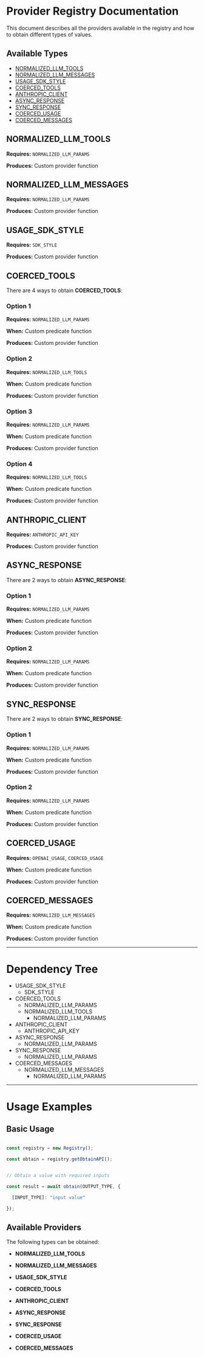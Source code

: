 # Provider Registry Documentation

This document describes all the providers available in the registry and how to obtain different types of values.

## Available Types

- [NORMALIZED_LLM_TOOLS](#normalized-llm-tools)
- [NORMALIZED_LLM_MESSAGES](#normalized-llm-messages)
- [USAGE_SDK_STYLE](#usage-sdk-style)
- [COERCED_TOOLS](#coerced-tools)
- [ANTHROPIC_CLIENT](#anthropic-client)
- [ASYNC_RESPONSE](#async-response)
- [SYNC_RESPONSE](#sync-response)
- [COERCED_USAGE](#coerced-usage)
- [COERCED_MESSAGES](#coerced-messages)

## NORMALIZED_LLM_TOOLS

**Requires:** `NORMALIZED_LLM_PARAMS`

**Produces:** Custom provider function


## NORMALIZED_LLM_MESSAGES

**Requires:** `NORMALIZED_LLM_PARAMS`

**Produces:** Custom provider function


## USAGE_SDK_STYLE

**Requires:** `SDK_STYLE`

**Produces:** Custom provider function


## COERCED_TOOLS

There are 4 ways to obtain **COERCED_TOOLS**:

### Option 1

**Requires:** `NORMALIZED_LLM_PARAMS`

**When:** Custom predicate function

**Produces:** Custom provider function


### Option 2

**Requires:** `NORMALIZED_LLM_TOOLS`

**When:** Custom predicate function

**Produces:** Custom provider function


### Option 3

**Requires:** `NORMALIZED_LLM_PARAMS`

**When:** Custom predicate function

**Produces:** Custom provider function


### Option 4

**Requires:** `NORMALIZED_LLM_TOOLS`

**When:** Custom predicate function

**Produces:** Custom provider function


## ANTHROPIC_CLIENT

**Requires:** `ANTHROPIC_API_KEY`

**Produces:** Custom provider function


## ASYNC_RESPONSE

There are 2 ways to obtain **ASYNC_RESPONSE**:

### Option 1

**Requires:** `NORMALIZED_LLM_PARAMS`

**When:** Custom predicate function

**Produces:** Custom provider function


### Option 2

**Requires:** `NORMALIZED_LLM_PARAMS`

**When:** Custom predicate function

**Produces:** Custom provider function


## SYNC_RESPONSE

There are 2 ways to obtain **SYNC_RESPONSE**:

### Option 1

**Requires:** `NORMALIZED_LLM_PARAMS`

**When:** Custom predicate function

**Produces:** Custom provider function


### Option 2

**Requires:** `NORMALIZED_LLM_PARAMS`

**When:** Custom predicate function

**Produces:** Custom provider function


## COERCED_USAGE

**Requires:** `OPENAI_USAGE`, `COERCED_USAGE`

**When:** Custom predicate function

**Produces:** Custom provider function


## COERCED_MESSAGES

**Requires:** `NORMALIZED_LLM_MESSAGES`

**When:** Custom predicate function

**Produces:** Custom provider function



---

# Dependency Tree

- USAGE_SDK_STYLE
  - SDK_STYLE
- COERCED_TOOLS
  - NORMALIZED_LLM_PARAMS
  - NORMALIZED_LLM_TOOLS
    - NORMALIZED_LLM_PARAMS
- ANTHROPIC_CLIENT
  - ANTHROPIC_API_KEY
- ASYNC_RESPONSE
  - NORMALIZED_LLM_PARAMS
- SYNC_RESPONSE
  - NORMALIZED_LLM_PARAMS
- COERCED_MESSAGES
  - NORMALIZED_LLM_MESSAGES
    - NORMALIZED_LLM_PARAMS

---

# Usage Examples

## Basic Usage

```javascript

const registry = new Registry();

const obtain = registry.getObtainAPI();


// Obtain a value with required inputs

const result = await obtain(OUTPUT_TYPE, {

  [INPUT_TYPE]: "input value"

});

```


## Available Providers

The following types can be obtained:


- **NORMALIZED_LLM_TOOLS**

- **NORMALIZED_LLM_MESSAGES**

- **USAGE_SDK_STYLE**

- **COERCED_TOOLS**

- **ANTHROPIC_CLIENT**

- **ASYNC_RESPONSE**

- **SYNC_RESPONSE**

- **COERCED_USAGE**

- **COERCED_MESSAGES**
